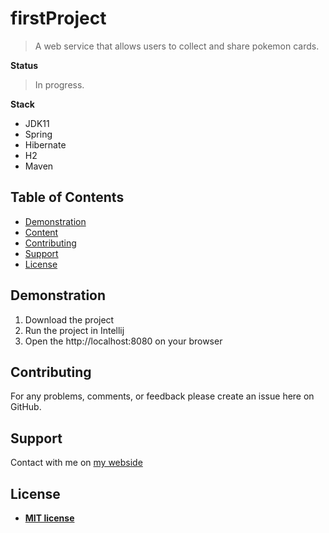 # firstProject
> A web service that allows users to collect and share pokemon cards.

**Status**
>In progress.
 
**Stack**
- JDK11
- Spring
- Hibernate
- H2
- Maven

## Table of Contents

- [Demonstration](#demonstration)
- [Content](#content)
- [Contributing](#contributing)
- [Support](#support)
- [License](#license)

## Demonstration

1. Download the project
2. Run the project in Intellij
3. Open the http://localhost:8080 on your browser

## Contributing
For any problems, comments, or feedback please create an issue here on GitHub.

## Support
Contact with me on [my webside](https://adasko18.github.io/)

## License

- **[MIT license](http://opensource.org/licenses/mit-license.php)**
